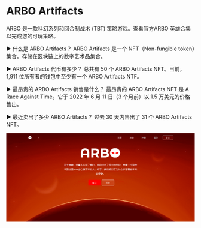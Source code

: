 # ARBO Artifacts

ARBO 是一款科幻系列和回合制战术 (TBT) 策略游戏。查看官方ARBO 英雄合集以完成您的可玩策略。

▶ 什么是 ARBO Artifacts？
ARBO Artifacts 是一个 NFT（Non-fungible token）集合。存储在区块链上的数字艺术品集合。

▶ ARBO Artifacts 代币有多少？
总共有 50 个 ARBO Artifacts NFT。目前，1,911 位所有者的钱包中至少有一个 ARBO Artifacts NTF。

▶ 最昂贵的 ARBO Artifacts 销售是什么？
最昂贵的 ARBO Artifacts NFT 是 A Race Against Time。它于 2022 年 6 月 11 日（3 个月前）以 1.5 万美元的价格售出。

▶ 最近卖出了多少 ARBO Artifacts？
过去 30 天内售出了 31 个 ARBO Artifacts NFT。

![nft](52132123_new.png)
